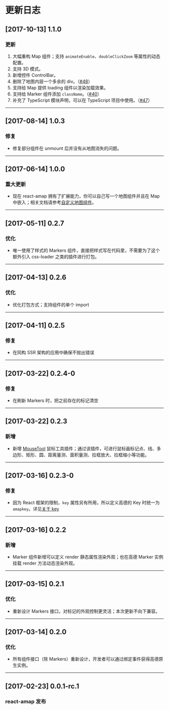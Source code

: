 # 更新日志

## [2017-10-13] 1.1.0

### 更新

1. 大幅重构 Map 组件；支持 `animateEnable`、`doubleClickZoom` 等属性的动态配置。
2. 支持 3D 模式。
3. 新增控件 ControlBar。
4. 删除了地图内层一个多余的 div。（[#48](https://github.com/ElemeFE/react-amap/issues/48)）
3. 支持给 Map 提供 loading 组件以渲染加载效果。
2. 支持给 Marker 组件添加 `className`。（[#40](https://github.com/ElemeFE/react-amap/issues/40)）
3. 补充了 TypeScript 模块声明，可以在 TypeScript 项目中使用。（[#47](https://github.com/ElemeFE/react-amap/issues/47)）

---

## [2017-08-14] 1.0.3

### 修复

* 修复部分组件在 unmount 后并没有从地图消失的问题。

---

## [2017-06-14] 1.0.0

### 重大更新

* 现在 react-amap 拥有了扩展能力，你可以自己写一个地图组件并且在 Map 中嵌入；相关文档请参考[自定义地图组件](https://elemefe.github.io/react-amap/articles/extend)。

---

## [2017-05-11] 0.2.7

### 优化

* 唯一使用了样式的 Markers 组件，直接把样式写在代码里，不需要为了这个额外引入 css-loader 之类的插件进行打包。

---

## [2017-04-13] 0.2.6

### 优化

* 优化打包方式；支持组件的单个 import

---

## [2017-04-11] 0.2.5

### 修复

* 在同构 SSR 架构的应用中确保不抛出错误

---

## [2017-03-22] 0.2.4-0

### 修复

* 在刷新 Markers 时，把之前存在的标记清空

---

## [2017-03-22] 0.2.3

### 新增

* 新增 [MouseTool](https://elemefe.github.io/react-amap/components/mousetool) 鼠标工具插件；通过该插件，可进行鼠标画标记点、线、多边形、矩形、圆、距离量测、面积量测、拉框放大、拉框缩小等功能。

---

## [2017-03-16] 0.2.3-0

### 修复

* 因为 React 框架的限制，`key` 属性另有所用，所以定义高德的 Key 时统一为 `amapkey`。详见[关于 key](https://elemefe.github.io/react-amap/articles/start#关于-key)

---

## [2017-03-16] 0.2.2

### 新增

* Marker 组件新增可以定义 render 静态属性渲染外观；也在高德 Marker 实例挂载 render 方法动态渲染外观。

---

## [2017-03-15] 0.2.1

### 优化

* 重新设计 Markers 接口，对标记的外观控制更灵活；本次更新不向下兼容。

---

## [2017-03-14] 0.2.0

### 优化

* 所有组件接口（除 Markers）重新设计，开发者可以通过绑定事件获得高德原生实例。

---

## [2017-02-23] 0.0.1-rc.1

### react-amap 发布
